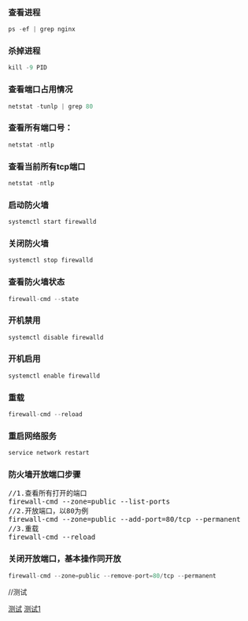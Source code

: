 ### 查看进程
```java
ps -ef | grep nginx
```
### 杀掉进程
```java
kill -9 PID
```
### 查看端口占用情况
```java
netstat -tunlp | grep 80
```
### 查看所有端口号：
```java
netstat -ntlp
```

### 查看当前所有tcp端口
```java
netstat -ntlp
```

### 启动防火墙
```java
systemctl start firewalld
```

### 关闭防火墙
```java
systemctl stop firewalld
```

### 查看防火墙状态
```java
firewall-cmd --state
```

### 开机禁用
```java
systemctl disable firewalld
```

### 开机启用
```java
systemctl enable firewalld
```

### 重载
```java
firewall-cmd --reload
```

### 重启网络服务
```java
service network restart
```
### 防火墙开放端口步骤
<pre>
//1.查看所有打开的端口
firewall-cmd --zone=public --list-ports 
//2.开放端口，以80为例
firewall-cmd --zone=public --add-port=80/tcp --permanent
//3.重载
firewall-cmd --reload
</pre>
### 关闭开放端口，基本操作同开放
```java
firewall-cmd --zone=public --remove-port=80/tcp --permanent
```

//测试

[测试](https://www.csdn.net/)
[测试1](https://support.huaweicloud.com/index.html)

















